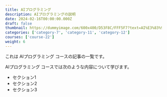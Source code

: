 ```yaml
---
title: AIプログラミング
description: AIプログラミングの説明
date: 2024-02-16T00:00:00.000Z
draft: false
thumbnail: https://dummyimage.com/600x400/D53F8C/FFF5F7?text=AI%E3%83%97%E3%83%AD%E3%82%B0%E3%83%A9%E3%83%9F%E3%83%B3%E3%82%B0
categories: ['category-7', 'category-11', 'category-12']
courses: ['course-22']
weight: 6
---
```


これは AIプログラミング コースの記事の一覧です。

  AIプログラミング コースでは次のような内容について学びます。

  - セクション1
  - セクション2
  - セクション3